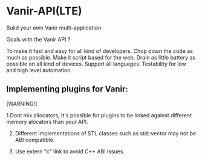# Vanir-API(LTE)
Build your own Vanir multi-application

Goals with the Vanir API ?

To make it fast and easy for all kind of developers.
Chop down the code as much as possible.
Make it script based for the web.
Drain as little battery as possible on all kind of devices.
Support all languages.
Testability for low and high level automation.


## Implementing plugins for Vanir:


[WARNING!]

1.Dont mix allocators, It's possible for plugins to be linked against different memory alocators
than your API.

2. Different implementations of STL classes such as std::vector may not be ABI compatible.

3. Use extern "c" link to avoid C++ ABI issues.
